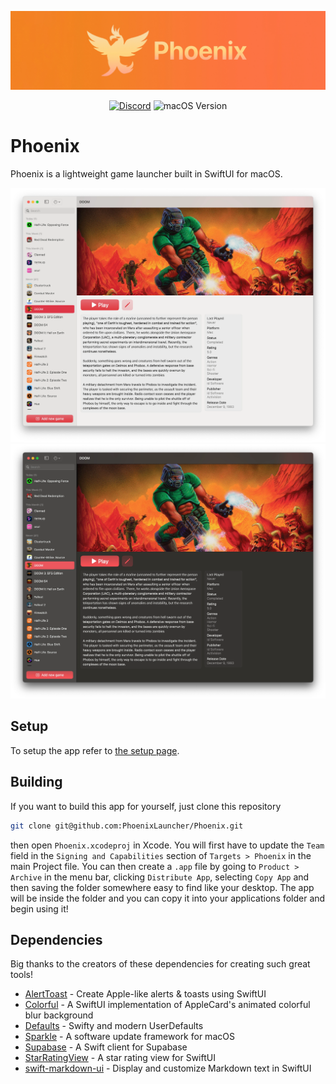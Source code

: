 ![Phoenix's Banner](/Images/phoenix-banner-small.jpg)

<div align="center">

  [![Discord](https://img.shields.io/discord/1059670439917527140?style=for-the-badge&logo=discord)](https://discord.gg/S5Kje5WQ4R)
  ![macOS Version](https://img.shields.io/badge/macos-13%2B-brightgreen?style=for-the-badge)
</div>

# Phoenix

Phoenix is a lightweight game launcher built in SwiftUI for macOS. 

![Screenshot of Phoenix in light mode](/Images/phoenix-light-compressed.webp#gh-light-mode-only)
![Screenshot of Phoenix in dark mode](/Images/phoenix-dark-compressed.webp#gh-dark-mode-only)

## Setup

To setup the app refer to [the setup page](https://github.com/phoenixlauncher/phoenix/wiki/1.-Setup).

## Building

If you want to build this app for yourself, just clone this repository

```bash
git clone git@github.com:PhoenixLauncher/Phoenix.git
```

then open `Phoenix.xcodeproj` in Xcode. You will first have to update the `Team` field in the `Signing and Capabilities` section of `Targets > Phoenix` in the main Project file. You can then create a `.app` file by going to `Product > Archive` in the menu bar, clicking `Distribute App`, selecting `Copy App` and then saving the folder somewhere easy to find like your desktop. The app will be inside the folder and you can copy it into your applications folder and begin using it!

## Dependencies

Big thanks to the creators of these dependencies for creating such great tools!

- [AlertToast](https://github.com/elai950/AlertToast) - Create Apple-like alerts & toasts using SwiftUI
- [Colorful](https://github.com/Lakr233/Colorful) - A SwiftUI implementation of AppleCard's animated colorful blur background
- [Defaults](https://github.com/sindresorhus/Defaults) - Swifty and modern UserDefaults
- [Sparkle](https://github.com/sparkle-project/Sparkle) - A software update framework for macOS
- [Supabase](https://github.com/supabase-community/supabase-swift) - A Swift client for Supabase
- [StarRatingView](https://github.com/magickworx/StarRatingViewSwiftUI) - A star rating view for SwiftUI
- [swift-markdown-ui](https://github.com/gonzalezreal/swift-markdown-ui) - Display and customize Markdown text in SwiftUI

